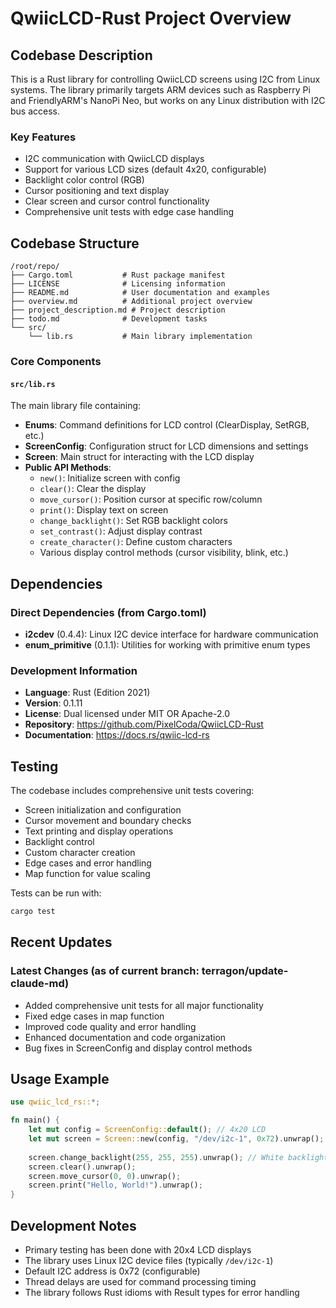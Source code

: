 # QwiicLCD-Rust Project Overview

## Codebase Description

This is a Rust library for controlling QwiicLCD screens using I2C from Linux systems. The library primarily targets ARM devices such as Raspberry Pi and FriendlyARM's NanoPi Neo, but works on any Linux distribution with I2C bus access.

### Key Features
- I2C communication with QwiicLCD displays
- Support for various LCD sizes (default 4x20, configurable)
- Backlight color control (RGB)
- Cursor positioning and text display
- Clear screen and cursor control functionality
- Comprehensive unit tests with edge case handling

## Codebase Structure

```
/root/repo/
├── Cargo.toml           # Rust package manifest
├── LICENSE              # Licensing information
├── README.md            # User documentation and examples
├── overview.md          # Additional project overview
├── project_description.md # Project description
├── todo.md              # Development tasks
└── src/
    └── lib.rs           # Main library implementation
```

### Core Components

#### `src/lib.rs`
The main library file containing:
- **Enums**: Command definitions for LCD control (ClearDisplay, SetRGB, etc.)
- **ScreenConfig**: Configuration struct for LCD dimensions and settings
- **Screen**: Main struct for interacting with the LCD display
- **Public API Methods**:
  - `new()`: Initialize screen with config
  - `clear()`: Clear the display
  - `move_cursor()`: Position cursor at specific row/column
  - `print()`: Display text on screen
  - `change_backlight()`: Set RGB backlight colors
  - `set_contrast()`: Adjust display contrast
  - `create_character()`: Define custom characters
  - Various display control methods (cursor visibility, blink, etc.)

## Dependencies

### Direct Dependencies (from Cargo.toml)
- **i2cdev** (0.4.4): Linux I2C device interface for hardware communication
- **enum_primitive** (0.1.1): Utilities for working with primitive enum types

### Development Information
- **Language**: Rust (Edition 2021)
- **Version**: 0.1.11
- **License**: Dual licensed under MIT OR Apache-2.0
- **Repository**: https://github.com/PixelCoda/QwiicLCD-Rust
- **Documentation**: https://docs.rs/qwiic-lcd-rs

## Testing

The codebase includes comprehensive unit tests covering:
- Screen initialization and configuration
- Cursor movement and boundary checks
- Text printing and display operations
- Backlight control
- Custom character creation
- Edge cases and error handling
- Map function for value scaling

Tests can be run with:
```bash
cargo test
```

## Recent Updates

### Latest Changes (as of current branch: terragon/update-claude-md)
- Added comprehensive unit tests for all major functionality
- Fixed edge cases in map function
- Improved code quality and error handling
- Enhanced documentation and code organization
- Bug fixes in ScreenConfig and display control methods

## Usage Example

```rust
use qwiic_lcd_rs::*;

fn main() {
    let mut config = ScreenConfig::default(); // 4x20 LCD
    let mut screen = Screen::new(config, "/dev/i2c-1", 0x72).unwrap();
    
    screen.change_backlight(255, 255, 255).unwrap(); // White backlight
    screen.clear().unwrap();
    screen.move_cursor(0, 0).unwrap();
    screen.print("Hello, World!").unwrap();
}
```

## Development Notes

- Primary testing has been done with 20x4 LCD displays
- The library uses Linux I2C device files (typically `/dev/i2c-1`)
- Default I2C address is 0x72 (configurable)
- Thread delays are used for command processing timing
- The library follows Rust idioms with Result types for error handling